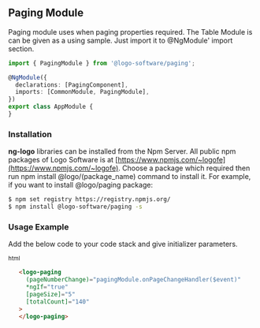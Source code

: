 ## Paging Module

Paging module uses when paging properties required. The Table Module is can be given as a using sample. Just import it to @NgModule' import section.

```typescript
import { PagingModule } from '@logo-software/paging';

@NgModule({
  declarations: [PagingComponent],
  imports: [CommonModule, PagingModule],
})
export class AppModule {
}
```
### Installation
**ng-logo** libraries can be installed from the Npm Server. All public npm packages of Logo Software is at [https://www.npmjs.com/~logofe](https://www.npmjs.com/~logofe). 
Choose a package which required then run npm install @logo/(package_name) command to install it.
For example, if you want to install @logo/paging package:

```bash
$ npm set registry https://registry.npmjs.org/
$ npm install @logo-software/paging -s
```

### Usage Example

Add the below code to your code stack and give initializer parameters.

<sub>html</sub>
```html
   <logo-paging
     (pageNumberChange)="pagingModule.onPageChangeHandler($event)"
     *ngIf="true"
     [pageSize]="5"
     [totalCount]="140"
   >
   </logo-paging>
 ```

